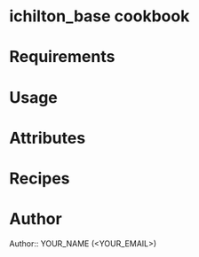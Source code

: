 # ichilton_base cookbook

# Requirements

# Usage

# Attributes

# Recipes

# Author

Author:: YOUR_NAME (<YOUR_EMAIL>)

